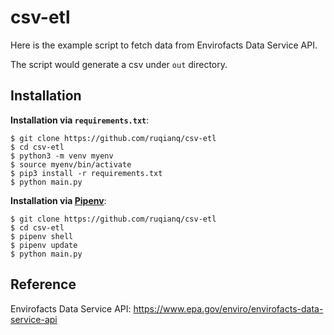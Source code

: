 # csv-etl

Here is the example script to fetch data from Envirofacts Data Service API.

The script would generate a csv under `out` directory.

## Installation

**Installation via `requirements.txt`**:
```shell
$ git clone https://github.com/ruqianq/csv-etl
$ cd csv-etl
$ python3 -m venv myenv
$ source myenv/bin/activate
$ pip3 install -r requirements.txt
$ python main.py
```
**Installation via [Pipenv](https://pipenv-fork.readthedocs.io/en/latest/)**:

```shell
$ git clone https://github.com/ruqianq/csv-etl
$ cd csv-etl
$ pipenv shell
$ pipenv update
$ python main.py
```

## Reference
Envirofacts Data Service API: https://www.epa.gov/enviro/envirofacts-data-service-api
